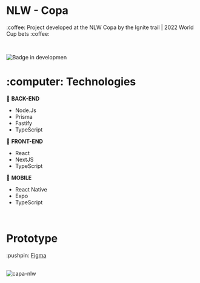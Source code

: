 # NLW - Copa

<p>:coffee: Project developed at the NLW Copa by the Ignite trail | 2022 World Cup bets :coffee:</p>
<br />

![Badge in developmen](http://img.shields.io/static/v1?label=STATUS&message=IN%20DEVELOPMENT&color=GREEN&style=for-the-badge)

<h1>:computer: Technologies</h1>

:wrench: <b>BACK-END</b>
- Node.Js
- Prisma
- Fastify
- TypeScript

:art: <b>FRONT-END</b>
- React
- NextJS
- TypeScript

:iphone: <b>MOBILE</b>
- React Native 
- Expo
- TypeScript

<br />

<h1>Prototype</h1>
:pushpin: <a href="https://www.figma.com/community/file/1169028343875283461">Figma</a>
<br /><br />

![capa-nlw](https://user-images.githubusercontent.com/20993374/199374042-c1ee8ae9-e707-4705-8327-01719f6fdf7f.png)

